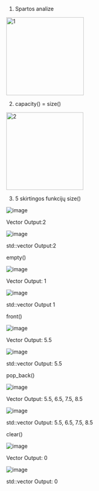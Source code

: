1. Spartos analize
<img width="205" alt="1" src="https://user-images.githubusercontent.com/99173750/170883789-4518801d-00a6-4027-96ef-76fcf620b5b6.png">

2. capacity() = size()
<img width="204" alt="2" src="https://user-images.githubusercontent.com/99173750/170883797-989e202e-99d8-4169-8714-9c31e29910c2.PNG">

3.  5 skirtingos funkcijų
size()

![image](https://user-images.githubusercontent.com/99173750/170883829-e123c402-b981-4e6e-bb6a-bc693bc96f87.png)

Vector Output:2

![image](https://user-images.githubusercontent.com/99173750/170883863-1d91a384-5294-4078-a47a-4b1c52fb94e5.png)

std::vector Output:2

empty()

![image](https://user-images.githubusercontent.com/99173750/170884179-ebd85776-734e-4506-8775-56c063faac7e.png)

Vector Output: 1

![image](https://user-images.githubusercontent.com/99173750/170884220-f93cbf52-d6dc-40d2-8312-d51162ba5238.png)

std::vector Output 1

front()

![image](https://user-images.githubusercontent.com/99173750/170884424-5759ee48-2b97-4c47-9fe0-c686ebd4b0d8.png)

Vector Output: 5.5

![image](https://user-images.githubusercontent.com/99173750/170884439-66ac3574-cfb9-457a-bd8c-2658a6ad9dc4.png)

std::vector Output: 5.5

pop_back()

![image](https://user-images.githubusercontent.com/99173750/170884569-8472170c-c4e7-434f-858e-5a1d2f7745dd.png)

Vector Output: 5.5, 6.5, 7.5, 8.5

![image](https://user-images.githubusercontent.com/99173750/170884607-4d80f517-a3d2-4b02-831a-c4401664285d.png)

std::vector Output: 5.5, 6.5, 7.5, 8.5

clear()

![image](https://user-images.githubusercontent.com/99173750/170884670-7e85292a-ddef-42d2-9fc8-70883cde5101.png)

Vector Output: 0

![image](https://user-images.githubusercontent.com/99173750/170884702-e094e55a-ef06-4f71-b33e-1c24b5d99c24.png)

std::vector Output: 0


